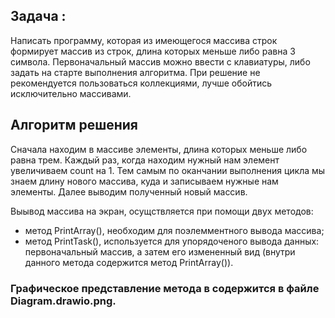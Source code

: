 ## Задача : 
 Написать программу, которая из имеющегося массива строк формирует массив из строк, длина которых меньше либо равна 3 символа. Первоначальный массив можно ввести с клавиатуры, либо задать на старте выполнения алгоритма. При решение не рекомендуется пользоваться коллекциями, лучше обойтись исключительно массивами.

## Алгоритм решения
 Сначала находим в массиве элементы, длина которых меньше либо равна трем. Каждый раз, когда находим нужный нам элемент увеличиваем count  на 1. Тем самым по оканчании выполнения цикла мы знаем длину нового массива, куда и записываем  нужные нам элементы. Далее выводим полученный новый массив.

Выывод массива на экран, осущствляется при помощи двух методов: 
- метод PrintArray(), необходим для поэлемментного вывода массива;
- метод PrintTask(), используется для упорядоченого вывода данных: первоначальный массив, а затем его измененный вид (внутри данного метода содержится метод PrintArray()).


### Графическое представление метода в содержится в файле Diagram.drawio.png.